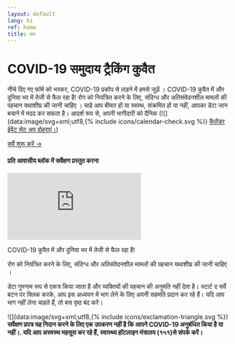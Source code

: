```yaml
---
layout: default
lang: hi
ref: home
title: घर
---
```

# COVID-19 समुदाय ट्रैकिंग कुवैत

नीचे दिए गए फॉर्म को भरकर, COVID-19 प्रकोप से लड़ने में हमसे जुड़ें ।
COVID-19 कुवैत में और दुनिया भर में तेजी से फैल रहा है! 
रोग को नियंत्रित करने के लिए, संदिग्ध और अतिसंवेदनशील मामलों की पहचान यथाशीघ्र की जानी चाहिए ।
चाहे आप बीमार हों या स्वस्थ, संक्रमित हों या नहीं, आपका डेटा जान बचाने में मदद कर
सकता है। आदर्श रूप से, अपनी भागीदारी को दैनिक
(![](data:image/svg+xml;utf8,{% include icons/calendar-check.svg %}) [कैलेंडर ईवेंट सेट अप दोहराएं।](/TrackCOVIDKW.ics))

<a
href="https://survey123.arcgis.com/share/222d0a19757847c99fe3b0674e2ad932?lang=hi"
class="btn"> सर्वे शुरू करें →</a>
#### प्रति आवासीय ब्लॉक में सर्वेक्षण प्रस्तुत करना
<div class="embed"><iframe
src="https://arcgis.com/apps/opsdashboard/index.html#/b7e0a01c38b24d7ab213a6660cc4ea40"
title="TRackCOVIDKW Contribution Totals"  frameborder="0"
allowfullscreen=""></iframe></div>

COVID-19 कुवैत में और दुनिया भर में तेजी से फैल रहा है!

रोग को नियंत्रित करने के लिए, संदिग्ध और अतिसंवेदनशील मामलों की पहचान यथाशीघ्र की जानी चाहिए ।

डेटा गुमनाम रूप से एकत्र किया जाता है और व्यक्तियों की पहचान की अनुमति नहीं देता
है। स्टार्ट द सर्वे बटन पर क्लिक करके, आप इस अध्ययन में भाग लेने के लिए अपनी सहमति
प्रदान कर रहे हैं। यदि आप भाग नहीं लेना चाहते हैं, तो बस पृष्ठ बंद करें।

![](data:image/svg+xml;utf8,{% include icons/exclamation-triangle.svg
 %}) **सर्वेक्षण प्रपत्र यह निदान करने के लिए एक उपकरण नहीं है कि आपने COVID-19 अनुबंधित किया है या नहीं।. यदि आप अस्वस्थ महसूस कर रहे हैं,  स्वास्थ्य हॉटलाइन मंत्रालय (१५१)से संपर्क करें।**

